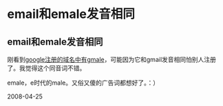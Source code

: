 # email和emale发音相同

## email和emale发音相同

刚看到[google注册的域名中有gmale](http://solidot.org/articles/08/04/24/1252256.shtml)，可能因为它和gmail发音相同怕别人注册了。我觉得这个同音词不错。

emale，e时代的male。又俗又傻的广告词都想好了。：）


2008-04-25